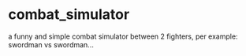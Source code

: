 # combat_simulator
a funny and simple combat simulator between 2 fighters, per example: swordman vs swordman...
